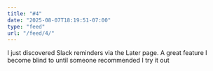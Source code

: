 ```yaml
---
title: "#4"
date: "2025-08-07T18:19:51-07:00"
type: "feed"
url: "/feed/4/"
---
```


I just discovered Slack reminders via the Later page. A great feature I become blind to until someone recommended I try it out